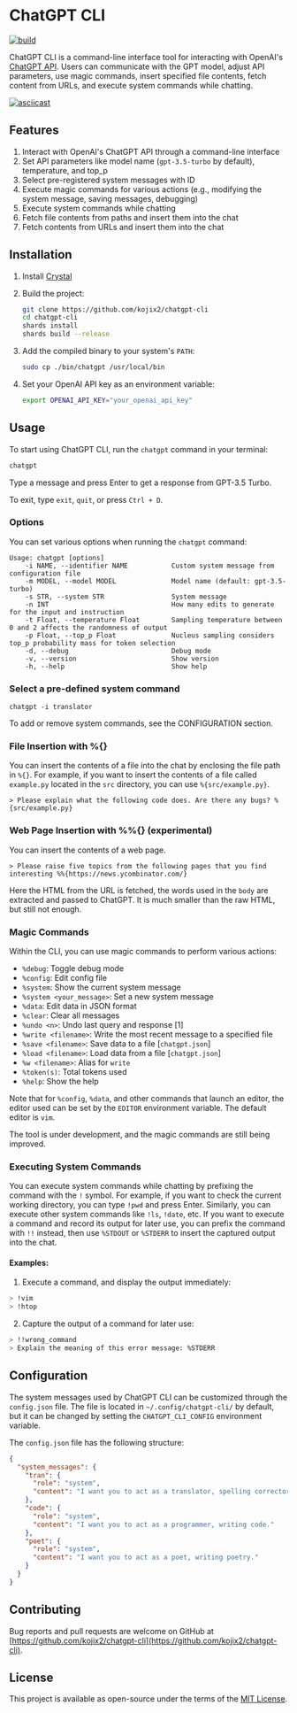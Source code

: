 # ChatGPT CLI

[![build](https://github.com/kojix2/chatgpt-cli/actions/workflows/build.yml/badge.svg)](https://github.com/kojix2/chatgpt-cli/actions/workflows/build.yml)

ChatGPT CLI is a command-line interface tool for interacting with OpenAI's [ChatGPT API](https://platform.openai.com/docs/api-reference/chat). Users can communicate with the GPT model, adjust API parameters, use magic commands, insert specified file contents, fetch content from URLs, and execute system commands while chatting.

[![asciicast](https://asciinema.org/a/569659.svg)](https://asciinema.org/a/569659)

## Features

1. Interact with OpenAI's ChatGPT API through a command-line interface
2. Set API parameters like model name (`gpt-3.5-turbo` by default), temperature, and top_p
3. Select pre-registered system messages with ID
4. Execute magic commands for various actions (e.g., modifying the system message, saving messages, debugging)
5. Execute system commands while chatting
6. Fetch file contents from paths and insert them into the chat
7. Fetch contents from URLs and insert them into the chat

## Installation

1. Install [Crystal](https://github.com/crystal-lang/crystal)

2. Build the project:

   ```bash
   git clone https://github.com/kojix2/chatgpt-cli
   cd chatgpt-cli
   shards install
   shards build --release
   ```

3. Add the compiled binary to your system's `PATH`:

   ```bash
   sudo cp ./bin/chatgpt /usr/local/bin
   ```

4. Set your OpenAI API key as an environment variable:

   ```bash
   export OPENAI_API_KEY="your_openai_api_key"
   ```

## Usage

To start using ChatGPT CLI, run the `chatgpt` command in your terminal:

```bash
chatgpt
```

Type a message and press Enter to get a response from GPT-3.5 Turbo.

To exit, type `exit`, `quit`, or press `Ctrl + D`.

### Options

You can set various options when running the `chatgpt` command:

```
Usage: chatgpt [options]
    -i NAME, --identifier NAME           Custom system message from configuration file
    -m MODEL, --model MODEL              Model name (default: gpt-3.5-turbo)
    -s STR, --system STR                 System message
    -n INT                               How many edits to generate for the input and instruction
    -t Float, --temperature Float        Sampling temperature between 0 and 2 affects the randomness of output
    -p Float, --top_p Float              Nucleus sampling considers top_p probability mass for token selection
    -d, --debug                          Debug mode
    -v, --version                        Show version
    -h, --help                           Show help
```

### Select a pre-defined system command

```
chatgpt -i translator
```

To add or remove system commands, see the CONFIGURATION section.

### File Insertion with %{}

You can insert the contents of a file into the chat by enclosing the file path in `%{}`. For example, if you want to insert the contents of a file called `example.py` located in the `src` directory, you can use `%{src/example.py}`.

```
> Please explain what the following code does. Are there any bugs? %{src/example.py}
```

### Web Page Insertion with %%{} (experimental)

You can insert the contents of a web page.

```
> Please raise five topics from the following pages that you find interesting %%{https://news.ycombinator.com/}
```

Here the HTML from the URL is fetched, the words used in the `body` are extracted and passed to ChatGPT. It is much smaller than the raw HTML, but still not enough.

### Magic Commands

Within the CLI, you can use magic commands to perform various actions:

- `%debug`: Toggle debug mode
- `%config`: Edit config file
- `%system`: Show the current system message
- `%system <your_message>`: Set a new system message
- `%data`: Edit data in JSON format
- `%clear`: Clear all messages
- `%undo <n>`: Undo last query and response [1]
- `%write <filename>`: Write the most recent message to a specified file
- `%save <filename>`: Save data to a file [`chatgpt.json`]
- `%load <filename>`: Load data from a file [`chatgpt.json`]
- `%w <filename>`: Alias for `write`
- `%token(s)`: Total tokens used
- `%help`: Show the help

Note that for `%config`, `%data`, and other commands that launch an editor, the editor used can be set by the `EDITOR` environment variable. The default editor is `vim`.

The tool is under development, and the magic commands are still being improved.

### Executing System Commands

You can execute system commands while chatting by prefixing the command with the `!` symbol. For example, if you want to check the current working directory, you can type `!pwd` and press Enter. Similarly, you can execute other system commands like `!ls`, `!date`, etc. If you want to execute a command and record its output for later use, you can prefix the command with `!!` instead, then use `%STDOUT` or `%STDERR` to insert the captured output into the chat.

#### Examples:

1. Execute a command, and display the output immediately:

```bash
> !vim
> !htop
```

2. Capture the output of a command for later use:

```bash
> !!wrong_command
> Explain the meaning of this error message: %STDERR
```

## Configuration

The system messages used by ChatGPT CLI can be customized through the `config.json` file. The file is located in `~/.config/chatgpt-cli/` by default, but it can be changed by setting the `CHATGPT_CLI_CONFIG` environment variable.

The `config.json` file has the following structure:

```json
{
  "system_messages": {
    "tran": {
      "role": "system",
      "content": "I want you to act as a translator, spelling corrector, and improver."
    },
    "code": {
      "role": "system",
      "content": "I want you to act as a programmer, writing code."
    },
    "poet": {
      "role": "system",
      "content": "I want you to act as a poet, writing poetry."
    }
  }
}
```

## Contributing

Bug reports and pull requests are welcome on GitHub at [https://github.com/kojix2/chatgpt-cli](https://github.com/kojix2/chatgpt-cli).

## License

This project is available as open-source under the terms of the [MIT License](https://opensource.org/licenses/MIT).
